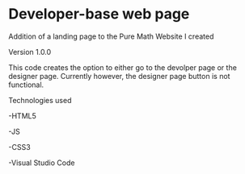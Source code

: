 # Developer-base web page
Addition of a landing page to the Pure Math Website I created

Version 1.0.0

This code creates the option to either go to the devolper page or the designer page. Currently however, the designer page button is not functional.

Technologies used

-HTML5

-JS

-CSS3

-Visual Studio Code
